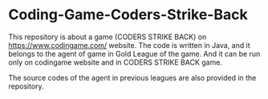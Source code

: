 # Coding-Game-Coders-Strike-Back

This repository is about a game (CODERS STRIKE BACK) on https://www.codingame.com/ website.
The code is written in Java, and it belongs to the agent of game in Gold League of the game. And it can be run only on codingame website and in CODERS STRIKE BACK game.

The source codes of the agent in previous leagues are also provided in the repository.
